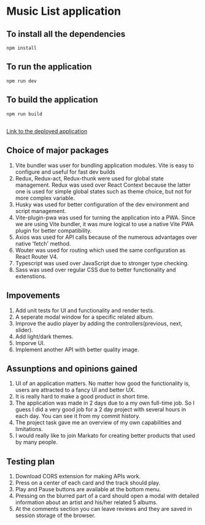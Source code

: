 # Music List application

## To install all the dependencies

    npm install

## To run the application

    npm run dev

## To build the application

    npm run build

##

[Link to the deployed application](https://trash--phenomenal-sunshine-86e52f.netlify.app/)

## Choice of major packages

1. Vite bundler was user for bundling application modules. Vite is easy to configure and useful for fast dev builds
2. Redux, Redux-act, Redux-thunk were used for global state management. Redux was used over React Context because the latter one is used for simple global states such as theme choice, but not for more complex variable.
3. Husky was used for better configuration of the dev environment and script management.
4. Vite-plugin-pwa was used for turning the application into a PWA. Since we are using Vite bundler, it was mure logical to use a native Vite PWA plugin for better compatibility.
5. Axios was used for API calls because of the numerous advantages over native 'fetch' method.
6. Wouter was used for routing which used the same configuration as React Router V4.
7. Typescript was used over JavaScript due to stronger type checking.
8. Sass was used over regular CSS due to better functionality and extenstions.

## Impovements

1. Add unit tests for UI and functionality and render tests.
2. A seperate modal window for a specific related album.
3. Improve the audio player by adding the controllers(previous, next, slider).
4. Add light/dark themes.
5. Imporve UI.
6. Implement another API with better quality image.

## Assunptions and opinions gained

1. UI of an application matters. No matter how good the functionality is, users are attracted to a fancy UI and better UX.
2. It is really hard to make a good product in short time.
3. The application was made in 2 days due to a my own full-time job. So I guess I did a very good job for a 2 day project with several hours in each day. You can see it from my commit history.
4. The project task gave me an overview of my own capabilities and limitations.
5. I would really like to join Markato for creating better products that used by many people.

## Testing plan

1. Download CORS extension for making APIs work.
2. Press on a center of each card and the track should play.
3. Play and Pause buttons are available at the bottom menu.
4. Pressing on the blurred part of a card should open a modal with detailed information about an artist and his/her related 5 albums.
5. At the comments section you can leave reviews and they are saved in session storage of the browser.

